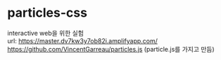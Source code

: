 # particles-css
interactive web을 위한 실험
<br>
url: https://master.dv7kw3y7ob82i.amplifyapp.com/
https://github.com/VincentGarreau/particles.js (particle.js를 가지고 만듬)

